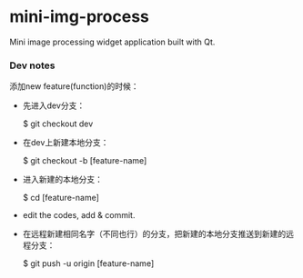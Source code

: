 # mini-img-process

Mini image processing widget application built with Qt.

### Dev notes

添加new feature(function)的时候：

* 先进入dev分支：
    
    $ git checkout dev

* 在dev上新建本地分支：
    
    $ git checkout -b [feature-name]

* 进入新建的本地分支：
    
    $ cd [feature-name]

* edit the codes, add & commit.

* 在远程新建相同名字（不同也行）的分支，把新建的本地分支推送到新建的远程分支：
    
    $ git push -u origin [feature-name]

